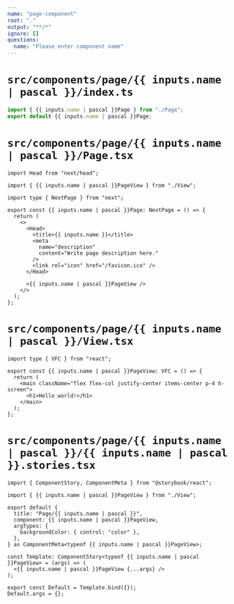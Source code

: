 ```yaml
---
name: "page-component"
root: "."
output: "**/*"
ignore: []
questions:
  name: "Please enter component name"
---
```


# `src/components/page/{{ inputs.name | pascal }}/index.ts`

```ts
import { {{ inputs.name | pascal }}Page } from "./Page";
export default {{ inputs.name | pascal }}Page;
```

# `src/components/page/{{ inputs.name | pascal }}/Page.tsx`

```tsx
import Head from "next/head";

import { {{ inputs.name | pascal }}PageView } from "./View";

import type { NextPage } from "next";

export const {{ inputs.name | pascal }}Page: NextPage = () => {
  return (
    <>
      <Head>
        <title>{{ inputs.name }}</title>
        <meta
          name="description"
          content="Write page description here."
        />
        <link rel="icon" href="/favicon.ico" />
      </Head>

      <{{ inputs.name | pascal }}PageView />
    </>
  );
};
```

# `src/components/page/{{ inputs.name | pascal }}/View.tsx`

```tsx
import type { VFC } from "react";

export const {{ inputs.name | pascal }}PageView: VFC = () => {
  return (
    <main className="flex flex-col justify-center items-center p-4 h-screen">
      <h1>Hello world!</h1>
    </main>
  );
};
```

# `src/components/page/{{ inputs.name | pascal }}/{{ inputs.name | pascal }}.stories.tsx`

```tsx
import { ComponentStory, ComponentMeta } from "@storybook/react";

import { {{ inputs.name | pascal }}PageView } from "./View";

export default {
  title: "Page/{{ inputs.name | pascal }}",
  component: {{ inputs.name | pascal }}PageView,
  argTypes: {
    backgroundColor: { control: "color" },
  },
} as ComponentMeta<typeof {{ inputs.name | pascal }}PageView>;

const Template: ComponentStory<typeof {{ inputs.name | pascal }}PageView> = (args) => (
  <{{ inputs.name | pascal }}PageView {...args} />
);

export const Default = Template.bind({});
Default.args = {};
```
